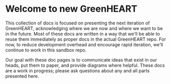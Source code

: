 # Welcome to new GreenHEART

This collection of docs is focused on presenting the next iteration of GreenHEART, acknowledging where we are now and where we want to be in the future.
Most of these docs are written in a way that we'll be able to reuse them immediately as proper docs in the actual GreenHEART repo.
For now, to reduce development overhead and encourage rapid iteration, we'll continue to work in this sandbox repo.

Our goal with these doc pages is to communicate ideas that exist in our heads, put them to paper, and provide diagrams where helpful.
These docs are a work in progress; please ask questions about any and all parts presented here.

```{tableofcontents}
```
